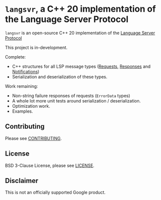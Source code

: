 # `langsvr`, a C++ 20 implementation of the Language Server Protocol

`langsvr` is an open-source C++ 20 implementation of the [Language Server Protocol](https://microsoft.github.io/language-server-protocol/)

This project is in-development.

Complete:
* C++ structures for all LSP message types ([Requests](https://microsoft.github.io/language-server-protocol/specifications/lsp/3.17/specification/#requestMessage), [Responses](https://microsoft.github.io/language-server-protocol/specifications/lsp/3.17/specification/#responseMessage) and [Notifications](https://microsoft.github.io/language-server-protocol/specifications/lsp/3.17/specification/#dollarRequests))
* Serialization and deserialization of these types.

Work remaining:
* Non-string failure responses of requests (`ErrorData` types)
* A whole lot more unit tests around serialization / deserialization.
* Optimization work.
* Examples.

## Contributing

Please see [CONTRIBUTING](/CONTRIBUTING).

## License

BSD 3-Clause License, please see [LICENSE](/LICENSE).

## Disclaimer

This is not an officially supported Google product.
